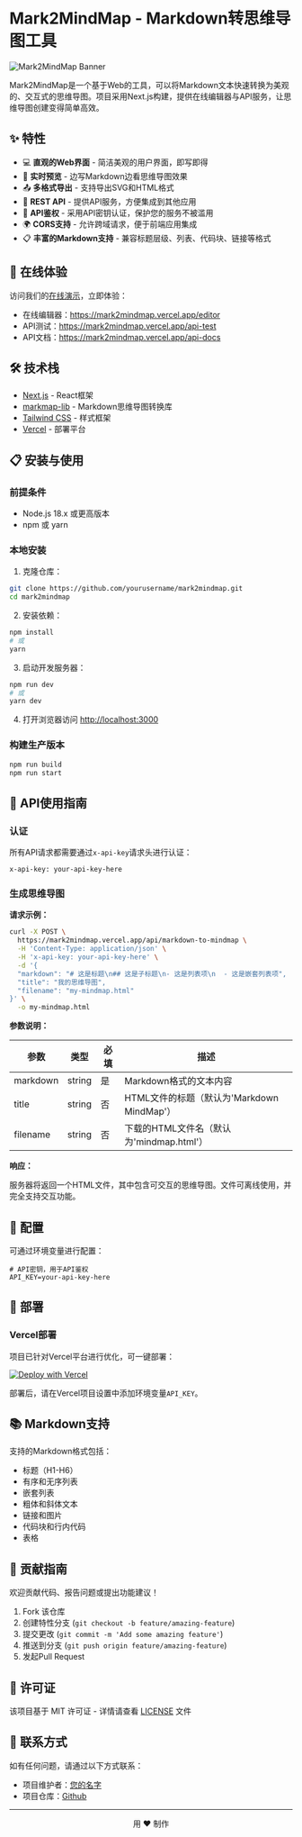 # Mark2MindMap - Markdown转思维导图工具

![Mark2MindMap Banner](https://via.placeholder.com/800x200/3b82f6/FFFFFF?text=Mark2MindMap)

Mark2MindMap是一个基于Web的工具，可以将Markdown文本快速转换为美观的、交互式的思维导图。项目采用Next.js构建，提供在线编辑器与API服务，让思维导图创建变得简单高效。

## ✨ 特性

- 💻 **直观的Web界面** - 简洁美观的用户界面，即写即得
- 🔄 **实时预览** - 边写Markdown边看思维导图效果
- 📤 **多格式导出** - 支持导出SVG和HTML格式
- 🔌 **REST API** - 提供API服务，方便集成到其他应用
- 🔐 **API鉴权** - 采用API密钥认证，保护您的服务不被滥用
- 🌍 **CORS支持** - 允许跨域请求，便于前端应用集成
- 📋 **丰富的Markdown支持** - 兼容标题层级、列表、代码块、链接等格式

## 🚀 在线体验

访问我们的[在线演示](https://mark2mindmap.vercel.app)，立即体验：
- 在线编辑器：https://mark2mindmap.vercel.app/editor
- API测试：https://mark2mindmap.vercel.app/api-test
- API文档：https://mark2mindmap.vercel.app/api-docs

## 🛠️ 技术栈

- [Next.js](https://nextjs.org/) - React框架
- [markmap-lib](https://markmap.js.org/) - Markdown思维导图转换库
- [Tailwind CSS](https://tailwindcss.com/) - 样式框架
- [Vercel](https://vercel.com/) - 部署平台

## 📋 安装与使用

### 前提条件

- Node.js 18.x 或更高版本
- npm 或 yarn

### 本地安装

1. 克隆仓库：

```bash
git clone https://github.com/yourusername/mark2mindmap.git
cd mark2mindmap
```

2. 安装依赖：

```bash
npm install
# 或
yarn
```

3. 启动开发服务器：

```bash
npm run dev
# 或
yarn dev
```

4. 打开浏览器访问 [http://localhost:3000](http://localhost:3000)

### 构建生产版本

```bash
npm run build
npm run start
```

## 🔌 API使用指南

### 认证

所有API请求都需要通过`x-api-key`请求头进行认证：

```
x-api-key: your-api-key-here
```

### 生成思维导图

**请求示例：**

```bash
curl -X POST \
  https://mark2mindmap.vercel.app/api/markdown-to-mindmap \
  -H 'Content-Type: application/json' \
  -H 'x-api-key: your-api-key-here' \
  -d '{
  "markdown": "# 这是标题\n## 这是子标题\n- 这是列表项\n  - 这是嵌套列表项",
  "title": "我的思维导图",
  "filename": "my-mindmap.html"
}' \
  -o my-mindmap.html
```

**参数说明：**

| 参数 | 类型 | 必填 | 描述 |
|------|-----|------|-----|
| markdown | string | 是 | Markdown格式的文本内容 |
| title | string | 否 | HTML文件的标题（默认为'Markdown MindMap'） |
| filename | string | 否 | 下载的HTML文件名（默认为'mindmap.html'） |

**响应：**

服务器将返回一个HTML文件，其中包含可交互的思维导图。文件可离线使用，并完全支持交互功能。

## 🔧 配置

可通过环境变量进行配置：

```
# API密钥，用于API鉴权
API_KEY=your-api-key-here
```

## 🚀 部署

### Vercel部署

项目已针对Vercel平台进行优化，可一键部署：

[![Deploy with Vercel](https://vercel.com/button)](https://vercel.com/new/git/external?repository-url=https%3A%2F%2Fgithub.com%2Fyourusername%2Fmark2mindmap)

部署后，请在Vercel项目设置中添加环境变量`API_KEY`。

## 📚 Markdown支持

支持的Markdown格式包括：

- 标题（H1-H6）
- 有序和无序列表
- 嵌套列表
- 粗体和斜体文本
- 链接和图片
- 代码块和行内代码
- 表格

## 🤝 贡献指南

欢迎贡献代码、报告问题或提出功能建议！

1. Fork 该仓库
2. 创建特性分支 (`git checkout -b feature/amazing-feature`)
3. 提交更改 (`git commit -m 'Add some amazing feature'`)
4. 推送到分支 (`git push origin feature/amazing-feature`)
5. 发起Pull Request

## 📄 许可证

该项目基于 MIT 许可证 - 详情请查看 [LICENSE](LICENSE) 文件

## 📧 联系方式

如有任何问题，请通过以下方式联系：

- 项目维护者：[您的名字](mailto:your.email@example.com)
- 项目仓库：[Github](https://github.com/yourusername/mark2mindmap)

---

<p align="center">用 ❤️ 制作</p> 